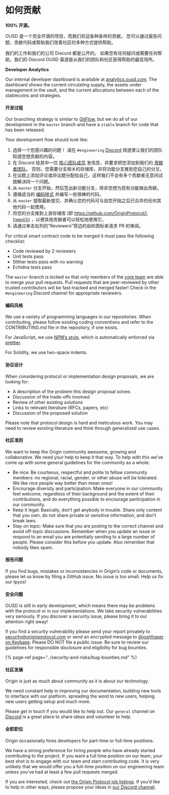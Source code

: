 # 如何贡献

**100% 开源。**

OUSD 是一个完全开源的项目，而我们欢迎各种各样的贡献。 您可以通过报告问题，贡献代码或帮助我们改善社区的多种方式提供帮助。

我们的工作和我们的公司 Discord 都是公开的。 如果您有任何疑问或需要任何帮助，我们的 Discord OUSD 渠道是从我们的团队和社区获得帮助的最佳场所。

**Developer Analytics**

Our internal developer dashboard is available at [analytics.ousd.com](https://analytics.ousd.com). The dashboard shows the current circulating supply, the assets under management in the vault, and the current allocations between each of the stablecoins and strategies.

#### 开发过程

Our branching strategy is similar to [GitFlow](http://nvie.com/posts/a-successful-git-branching-model/), but we do all of our development in the `master` branch and have a `stable` branch for code that has been released.

Your development flow should look like:

1. 选择一个您感兴趣的问题！ 请在 `#engineering` [Discord](https://discord.gg/jyxpUSe) 频道里让我们的团队知道您想贡献的内容。
2. 在 Discord 给其中一位 [核心团队成员](https://github.com/orgs/OriginProtocol/teams/core/members) 发信息，并要求把您添加到我们的 [贡献者团队](https://github.com/orgs/OriginProtocol/teams/contributors)。 否则，您需要分支相关的存储库，并将功能分支推到您自己的分叉。
3. 在议题上添加评论或将议题分配给自己，这样我们不会有多个贡献者无意间试图解决同一个问题。
4. 从 `master` 分支开始，然后签出新功能分支，除非您想为现有功能做出贡献。
5. 遵循适当的 [编码样式](https://docs.originprotocol.com/guides/getting_started/contributing.html#contributing-email-coding-style) 并编写一些很棒的代码。
6. 从 `master` 提取最新提交，并确认您的代码可与自您开始之后已合并的任何其他代码一起使用。
7. 将您的分支推到上游存储库 \(即 https://github.com/OriginProtocol/\[repo\]\) ，以便其他贡献者可以轻松地使用它。
8. 请通过单击右列的“Reviewers”旁边的齿轮图标来请求 PR 的审阅。

For critical smart contract code to be merged it must pass the following checklist:

*  Code reviewed by 2 reviewers
*  Unit tests pass
*  Slither tests pass with no warning
*  Echidna tests pass

The `master` branch is locked so that only members of the [core team](https://github.com/orgs/OriginProtocol/teams/core) are able to merge your pull requests. Pull requests that are peer-reviewed by other trusted contributors will be fast-tracked and merged faster! Check in the `#engineering` Discord channel for appropriate reviewers.

#### 编码风格

We use a variety of programming languages in our repositories. When contributing, please follow existing coding conventions and refer to the CONTRIBUTING.md file in the repository, if one exists.

For JavaScript, we use [NPM’s style](https://docs.npmjs.com/misc/coding-style), which is automatically enforced via [prettier](https://prettier.io/).

For Solidity, we use two-space indents.

#### 协议设计

When considering protocol or implementation design proposals, we are looking for:

* A description of the problem this design proposal solves
* Discussion of the trade-offs involved
* Review of other existing solutions
* Links to relevant literature \(RFCs, papers, etc\)
* Discussion of the proposed solution

Please note that protocol design is hard and meticulous work. You may need to review existing literature and think through generalized use cases.

#### 社区准则

We want to keep the Origin community awesome, growing and collaborative. We need your help to keep it that way. To help with this we’ve come up with some general guidelines for the community as a whole:

* Be nice: Be courteous, respectful and polite to fellow community members: no regional, racial, gender, or other abuse will be tolerated. We like nice people way better than mean ones!
* Encourage diversity and participation: Make everyone in our community feel welcome, regardless of their background and the extent of their contributions, and do everything possible to encourage participation in our community.
* Keep it legal: Basically, don’t get anybody in trouble. Share only content that you own, do not share private or sensitive information, and don’t break laws.
* Stay on topic: Make sure that you are posting to the correct channel and avoid off-topic discussions. Remember when you update an issue or respond to an email you are potentially sending to a large number of people. Please consider this before you update. Also remember that nobody likes spam.

#### 报告问题

If you find bugs, mistakes or inconsistencies in Origin’s code or documents, please let us know by filing a GitHub issue. No issue is too small. Help us fix our tpyos!

#### 安全问题

OUSD is still in early development, which means there may be problems with the protocol or in our implementations. We take security vulnerabilities very seriously. If you discover a security issue, please bring it to our attention right away!

If you find a security vulnerability please send your report privately to [security@originprotocol.com](mailto:security@originprotocol.com) or send an encrypted message to [@joshfraser on Keybase](https://keybase.io/joshfraser). Please DO NOT file a public issue. Be sure to review our guidelines for responsible disclosure and eligibility for bug bounties.

{% page-ref page="../security-and-risks/bug-bounties.md" %}

#### **社区发展**

Origin is just as much about community as it is about our technology.

We need constant help in improving our documentation, building new tools to interface with our platform, spreading the word to new users, helping new users getting setup and much more.

Please get in touch if you would like to help out. Our `general` channel on [Discord](https://www.originprotocol.com/discord) is a great place to share ideas and volunteer to help.

#### 全职职位

Origin occasionally hires developers for part-time or full-time positions.

We have a strong preference for hiring people who have already started contributing to the project. If you want a full time position on our team, your best shot is to engage with our team and start contributing code. It is very unlikely that we would offer you a full-time position on our engineering team unless you’ve had at least a few pull requests merged.

If you are interested, check out [the Origin Protocol job listings](https://angel.co/originprotocol/jobs). If you’d like to help in other ways, please propose your ideas in [our Discord channel](https://www.originprotocol.com/discord).



